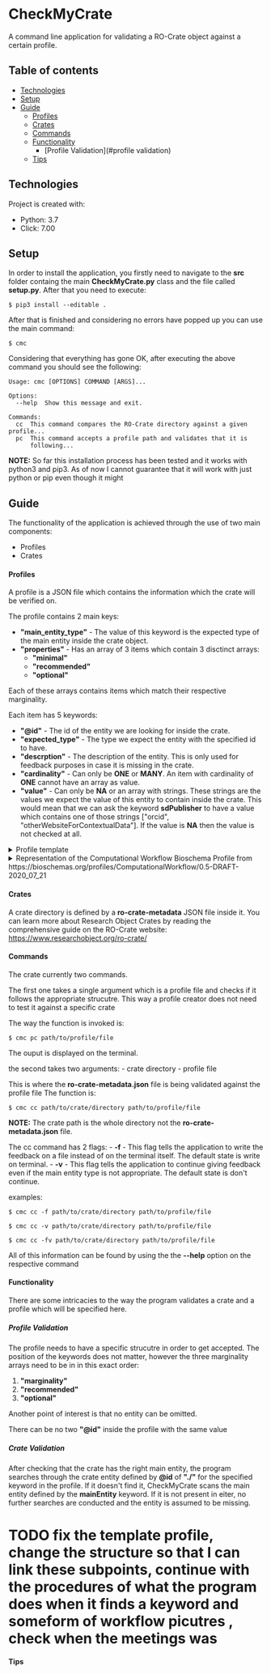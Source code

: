 # CheckMyCrate
A command line application for validating a RO-Crate object against a certain profile.


## Table of contents
* [Technologies](#technologies)
* [Setup](#setup)
* [Guide](#guide)
  * [Profiles](#profiles)
  * [Crates](#crates)
  * [Commands](#commands)
  * [Functionality](#functionality)
  	* [Profile Validation](#profile validation)
  * [Tips](#tips)

## Technologies
Project is created with:
* Python: 3.7
* Click: 7.00
	
## Setup
In order to install the application, you firstly need to navigate to the
**src** folder containg the main **CheckMyCrate.py** class and the file called **setup.py**. After that
you need to execute:

```
$ pip3 install --editable .
```
After that is finished and considering no errors have popped up you can use the main command:

```
$ cmc 
```

Considering that everything has gone OK, after executing the above command you should see the following:

```
Usage: cmc [OPTIONS] COMMAND [ARGS]...

Options:
  --help  Show this message and exit.

Commands:
  cc  This command compares the RO-Crate directory against a given profile...
  pc  This command accepts a profile path and validates that it is
      following...
```

**NOTE:** So far this installation process has been tested and it works with python3 and pip3. As of now I cannot guarantee 
that it will work with just python or pip even though it might

## Guide
The functionality of the application is achieved through the use of two main components:
- Profiles
- Crates

#### Profiles

A profile is a JSON file which contains the information which the crate will be verified on.

The profile contains 2 main keys:

- **"main_entity_type"** - The value of this keyword is the expected type of the main entity inside the crate object.
- **"properties"** - Has an array of 3 items which contain 3 disctinct arrays:
	- **"minimal"**
	- **"recommended"**
	- **"optional"**	

Each of these arrays contains items which match their respective marginality.

Each item has 5 keywords:
- **"@id"** - The id of the entity we are looking for inside the crate.
- **"expected_type"** - The type we expect the entity with the specified id to have.
- **"descrption"** - The description of the entity. This is only used for feedback purposes in case it is missing in the crate.
- **"cardinality"** - Can only be **ONE** or **MANY**. An item with cardinality of **ONE** cannot have an array as value.
- **"value"** - Can only be **NA** or an array with strings. These strings are the values we expect the value of this entity to contain inside the crate. This would mean that we can ask the keyword **sdPublisher** to have a value which contains one of those strings ["orcid", "otherWebsiteForContextualData"]. If the value is **NA** then the value is not checked at all. 

<details>
  <summary>Profile template</summary>
  
  ```
  {
    "main_entity_type": "YOUR VALUE HERE",
    "properties": [
        {

            "minimum": [
                {
                    "@id": "The entity key",
                    "cardinality": "Cardinality - MANY/ONE",
                    "description": "Description of the entity",
                    "expected_type": "The type of the entity if it is referenced in the graph",
                    "value": "NA"
                },

                {
                    "@id": "The entity2 key",
                    "cardinality": "Cardinality - MANY/ONE",
                    "description": "Description of the entity2",
                    "expected_type": "The type of the entity2 if it is referenced in the graph",
                    "value": "NA"
                }

            ]
        },


        {
            "recommended": [

                {
                    "@id": "The entity key",
                    "cardinality": "Cardinality - MANY/ONE",
                    "description": "Description of the entity",
                    "expected_type": "The type of the entity if it is referenced in the graph",
                    "value": "NA"
                },

                {
                    "@id": "The entity2 key",
                    "cardinality": "Cardinality - MANY/ONE",
                    "description": "Description of the entity2",
                    "expected_type": "The type of the entity2 if it is referenced in the graph",
                    "value": "NA"
                }
            ]
        },

        {
            "optional": [
                {
                    "@id": "The entity key",
                    "cardinality": "Cardinality - MANY/ONE",
                    "description": "Description of the entity",
                    "expected_type": "The type of the entity if it is referenced in the graph"
                },

                {
                    "@id": "The entity2 key",
                    "cardinality": "Cardinality - MANY/ONE",
                    "description": "Description of the entity2",
                    "expected_type": "The type of the entity2 if it is referenced in the graph"
                }

            ]
        }

    ]
}
  ```
  
</details>

<details>
  <summary>Representation of the Computational Workflow Bioschema Profile from https://bioschemas.org/profiles/ComputationalWorkflow/0.5-DRAFT-2020_07_21
</summary>
  
  ```
  {
    "main_entity_type": ["File", "SoftwareSourceCode", "ComputationalWorkflow"],
    "properties": [
        {

            "minimum": [
                {
                    "@id": "creator",
                    "expected_type": [
                        "Organization",
                        "Person"
                    ],

                    "description": "The creator/author of this CreativeWork. This is the same as the Author property for CreativeWork.",
                    "cardinality": "MANY",
                    "value": "NA"
                },


                {
                    "@id": "dateCreated",
                    "expected_type": [
                        "Date",
                        "DateTime"
                    ],
                    "description": "The date on which the CreativeWork was created or the item was added to a DataFeed.",
                    "cardinality": "ONE",
                    "value": "NA"
                },



                {
                    "@id": "input",
                    "expected_type": "FormalParameter",
                    "description": "an input required to use the workflow (eg. xl spreadsheet, xml file, …)",
                    "cardinality": "MANY",
                    "value": "NA"
                },


                {
                    "@id": "license",
                    "expected_type": [ "CreativeWork", "URL" ],
                    "description": "The license of the workflow",
                    "cardinality": "MANY",
                    "value": "NA"
                },

                {
                    "@id": "name",
                    "expected_type": "Text",
                    "description": "The name of the item.",
                    "cardinality": "MANY",
                    "value": "NA"
                },

                {
                    "@id": "output",
                    "expected_type": [ "CreativeWork", "URL" ],
                    "description": "The output of the workflow",
                    "cardinality": "MANY",
                    "value": "NA"
                },



                {
                    "@id": "programmingLanguage",
                    "expected_type": "ComputerLanguage",
                    "description": "The computer programming language",
                    "cardinality": "MANY",
                    "value": ["galaxy", "some_other_workflow"]
                },

                {
                    "@id": "sdPublisher",
                    "expected_type": [
                        "Organization",
                        "Person"
                    ],
                    "description": "Main workflow description",
                    "cardinality": "MANY",
                    "value": [ "orcid" ]
                },

                {
                    "@id": "url",
                    "expected_type": [ "CreativeWork", "URL" ],
                    "cardinality": "MANY",
                    "description": "Main workflow description",
                    "value": "NA"
                },


                {
                    "@id": "version",
                    "expected_type": [ "CreativeWork", "URL" ],
                    "description": "Main workflow description",
                    "cardinality": "MANY",
                    "value": "NA"
                }
            ]
        },


        {
            "recommended": [
                {
                    "@id": "citation",
                    "cardinality": "MANY",
                    "description": "A citation or reference to another creative work, such as another publication, web page, scholarly article, etc.",
                    "expected_type": [
                        "CreativeWork",
                        "Text"
                    ],
                    "value": "NA"
                },

                {
                    "@id": "contributor",
                    "expected_type": [
                        "Organization",
                        "Person"
                    ],
                    "description": "A secondary contributor to the CreativeWork or Event.",
                    "cardinality": "MANY",
                    "value": "NA"
                },

                {
                    "@id": "creativeWorkStatus",
                    "expected_type": [
                        "DefinedTerm",
                        "Text"
                    ],
                    "description": "The status of a creative work in terms of its stage in a lifecycle. Example terms include Incomplete, Draft, Published, Obsolete. Some organizations define a set of terms for the stages of their publication lifecycle.",
                    "cardinality": "ONE",
                    "value": "NA"
                },

                {
                    "@id": "description",
                    "expected_type": "Text",
                    "description": "A description of the item.",
                    "cardinality": "ONE",
                    "value": "NA"
                },

                {
                    "@id": "funding",
                    "expected_type": "Grant",
                    "description": "A description of the item.",
                    "cardinality": "MANY",
                    "value": "NA"
                },

                {
                    "@id": "hasPart",
                    "expected_type": "CreativeWork",
                    "description": "Indicates an item or CreativeWork that is part of this item, or CreativeWork (in some sense). Inverse property: isPartOf.",
                    "cardinality": "MANY",
                    "value": "NA"
                },

                {
                    "@id": "isBasedOn",
                    "expected_type": [
                        "CreativeWork",
                        "Product",
                        "URL"
                    ],
                    "description": "A resource from which this work is derived or from which it is a modification or adaption. Supersedes isBasedOnUrl.",
                    "cardinality": "ONE",
                    "value": "NA"
                },

                {
                    "@id": "keywords",
                    "expected_type": "Text",
                    "description": "Keywords or tags used to describe this content. Multiple entries in a keywords list are typically delimited by commas.",
                    "cardinality": "ONE",
                    "value": "NA"
                },

                {
                    "@id": "maintainer",
                    "expected_type": [
                        "Organization",
                        "Person"
                    ],
                    "description": "A maintainer of a Dataset, software package (SoftwareApplication), or other Project. A maintainer is a Person or Organization that manages contributions to, and/or publication of, some (typically complex) artifact. It is common for distributions of software and data to be based on “upstream” sources. When maintainer is applied to a specific version of something e.g. a particular version or packaging of a Dataset, it is always possible that the upstream source has a different maintainer. The isBasedOn property can be used to indicate such relationships between datasets to make the different maintenance roles clear. Similarly in the case of software, a package may have dedicated maintainers working on integration into software distributions such as Ubuntu, as well as upstream maintainers of the underlying work.",
                    "cardinality": "MANY",
                    "value": "NA"
                },

                {
                    "@id": "producer",
                    "expected_type": [
                        "Organization",
                        "Person"
                    ],
                    "description": "The person or organization who produced the workflow.",
                    "cardinality": "MANY",
                    "value": "NA"
                },

                {
                    "@id": "publisher",
                    "expected_type": [
                        "Organization",
                        "Person"
                    ],
                    "description": "The publisher of the creative work.",
                    "cardinality": "MANY",
                    "value": "NA"
                },

                {
                    "@id": "runtimePlatform",
                    "expected_type": "Text",
                    "description": "Runtime platform or script interpreter dependencies (Example - Java v1, Python2.3, .Net Framework 3.0). Supersedes runtime.",
                    "cardinality": "MANY",
                    "value": "NA"
                },

                {
                    "@id": "softwareRequirements",
                    "expected_type": [
                        "Text",
                        "URL"
                    ],
                    "description": "Component dependency requirements for application. This includes runtime environments and shared libraries that are not included in the application distribution package, but required to run the application (Examples: DirectX, Java or .NET runtime). Supersedes requirements.",
                    "cardinality": "MANY",
                    "value": "NA"
                },

                {
                    "@id": "targetProduct",
                    "expected_type": "SoftwareApplication",
                    "description": "Target Operating System / Product to which the code applies. If applies to several versions, just the product name can be used.",
                    "cardinality": "MANY",
                    "value": "NA"
                }


            ]
        },


        {
            "optional": [
                {
                    "@id": "subjectOf",
                    "expected_type": [ "File", "SoftwareSourceCode", "ComputationalWorkflow" ],
                    "description": "Main workflow description",
                    "cardinality": "ONE",
                    "value": "NA"
                },
                {
                    "@id": "alternateName",
                    "expected_type": "Text",
                    "description": "An alias for the item",
                    "cardinality": "MANY",
                    "value": "NA"
                },
                {
                    "@id": "conditionsOfAccess",
                    "expected_type": "Text",
                    "description": "Conditions that affect the availability of, or method(s) of access to, an item. Typically used for real world items such as an ArchiveComponent held by an ArchiveOrganization. This property is not suitable for use as a general Web access control mechanism. It is expressed only in natural language.For example “Available by appointment from the Reading Room” or “Accessible only from logged-in accounts “.",
                    "cardinality": "ONE",
                    "value": "NA"
                },
                {
                    "@id": "dateModified",
                    "expected_type": [
                        "Date",
                        "DateTime"
                    ],
                    "description": "The date on which the CreativeWork was most recently modified or when the item’s entry was modified within a DataFeed.",
                    "cardinality": "ONE",
                    "value": "NA"
                },
                {
                    "@id": "datePublished",
                    "expected_type": "Date",
                    "description": "Date of first broadcast/publication.",
                    "cardinality": "ONE",
                    "value": "NA"
                },

                {
                    "@id": "encodingFormat",
                    "expected_type": [
                        "Text",
                        "URL"
                    ],
                    "description": "Media type typically expressed using a MIME format (see IANA siteand MDN reference) e.g. application/zip for a SoftwareApplication binary, audio/mpeg for .mp3 etc.).In cases where a CreativeWork has several media type representations, encoding can be used to indicate each MediaObject alongside particular encodingFormat information.Unregistered or niche encoding and file formats can be indicated instead via the most appropriate URL, e.g. defining Web page or a Wikipedia/Wikidata entry. Supersedes fileFormat.",
                    "cardinality": "MANY",
                    "value": "NA"
                },
                {
                    "@id": "identifier",
                    "expected_type": [
                        "PropertyValue",
                        "Text",
                        "URL"
                    ],
                    "description": "The identifier property represents any kind of identifier for any kind of Thing, such as ISBNs, GTIN codes, UUIDs etc. Schema.org provides dedicated properties for representing many of these, either as textual strings or as URL (URI) links.",
                    "cardinality": "MANY",
                    "value": ["awpajwpfijapwf" ,"workflowhub.eu" ]
                },

                {
                    "@id": "image",
                    "expected_type": [ "File", "ImageObject" ],
                    "description": "An image of the item. This can be a URL or a fully described ImageObject",
                    "cardinality": "MANY",
                    "value": "NA"
                }
            ]
        }

    ]
}
  ```
  
</details>

#### Crates
A crate directory is defined by a **ro-crate-metadata** JSON file inside it. You can learn
more about Research Object Crates by reading the comprehensive guide on the RO-Crate website: https://www.researchobject.org/ro-crate/

#### Commands

The crate currently two commands.

The first one takes a single argument which is a profile file and checks if it follows the appropriate strucutre.
This way a profile creator does not need to test it against a specific crate

The way the function is invoked is:

```
$ cmc pc path/to/profile/file
```

The ouput is displayed on the terminal.

the second takes two arguments:
	- crate directory
	- profile file

This is where the **ro-crate-metadata.json** file is being validated against the profile file 
The function is:

```
$ cmc cc path/to/crate/directory path/to/profile/file
```

**NOTE:** The crate path is the whole directory not the **ro-crate-metadata.json** file.

The cc command has 2 flags:
	- **-f** - This flag tells the application to write the feedback on a file instead of on the terminal itself. The default state is write on terminal.
	- **-v** - This flag tells the application to continue giving feedback even if the main entity type is not appropriate. The default state is don't continue.

examples:
```
$ cmc cc -f path/to/crate/directory path/to/profile/file

$ cmc cc -v path/to/crate/directory path/to/profile/file

$ cmc cc -fv path/to/crate/directory path/to/profile/file
```
All of this information can be found by using the the **--help** option on the respective command

#### Functionality
There are some intricacies to the way the program validates a crate and a profile which will be specified here.

##### Profile Validation
The profile needs to have a specific strucutre in order to get accepted. The position of the keywords does not matter, however
the three marginality arrays need to be in in this exact order:

1. **"marginality"**
2. **"recommended"**
3. **"optional"**

Another point of interest is that no entity can be omitted. 

There can be no two **"@id"** inside the profile with the same value

##### Crate Validation

After checking that the crate has the right main entity, the program searches through the 
crate entity defined by **@id** of **"./"** for the specified keyword in the profile. If it doesn't find it,
CheckMyCrate scans the main entity defined by the **mainEntity** keyword. If it is not present in eiter,
no further searches are conducted and the entity is assumed to be missing.


# TODO fix the template profile, change the structure so that I can link these subpoints, continue with the procedures of what the program does when it finds a keyword and someform of workflow picutres , check when the meetings was
#### Tips
